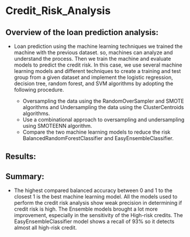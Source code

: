 # Credit_Risk_Analysis

## Overview of the loan prediction analysis:
- Loan prediction using the machine learning techniques we trained the machine with the previous dataset. so, machines can analyze and understand the process. Then we train the machine and evaluate models to predict the credit risk.  In this case, we use several machine learning models and different techniques to create a training and test group from a given dataset and implement the logistic regression, decision tree, random forest, and SVM algorithms by adopting the following procedure. 

   - Oversampling the data using the RandomOverSampler and SMOTE algorithms and Undersampling the data using the ClusterCentroids algorithms. 
   - Use a combinational approach to oversampling and undersampling using SMOTEENN algorithm.
   - Compare the two machine learning models to reduce the risk BalancedRandomForestClassifier and EasyEnsembleClassifier.

## Results: 

## Summary: 
- The highest compared balanced accuracy between 0 and 1 to the closest 1 is the best machine learning model. All the models used to perform the credit risk analysis show weak precision in determining if credit risk is high. The Ensemble models brought a lot more improvement, especially in the sensitivity of the High-risk credits. The EasyEnsembleClassifier model shows a recall of 93% so it detects almost all high-risk credit. 
